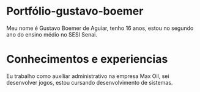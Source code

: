 # Portfólio-gustavo-boemer
Meu nome é Gustavo Boemer de Aguiar, tenho 16 anos, estou no segundo ano do ensino médio no SESI Senai.
# Conhecimentos e experiencias
Eu trabalho como auxíliar administrativo na empresa Max Oil, sei desenvolver jogos, estou cursando desenvolvimento de sistemas.
